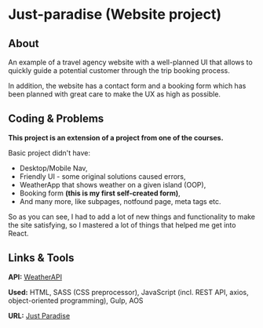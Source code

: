 # Just-paradise (Website project)

## About

An example of a travel agency website with a well-planned UI that allows to quickly guide a potential customer through the trip booking process.

In addition, the website has a contact form and a booking form which has been planned with great care to make the UX as high as possible.

## Coding & Problems

**This project is an extension of a project from one of the courses.** 

Basic project didn't have:
- Desktop/Mobile Nav,
- Friendly UI - some original solutions caused errors,
- WeatherApp that shows weather on a given island (OOP),
- Booking form **(this is my first self-created form)**,
- And many more, like subpages, notfound page, meta tags etc.

So as you can see, I had to add a lot of new things and functionality to make the site satisfying, so I mastered a lot of things that helped me get into React. 

## Links & Tools

**API:** [WeatherAPI](https://openweathermap.org/api)

**Used:** HTML, SASS (CSS preprocessor), JavaScript (incl. REST API, axios, object-oriented programming), Gulp, AOS

**URL:** [Just Paradise](https://just-paradise.pl/)

